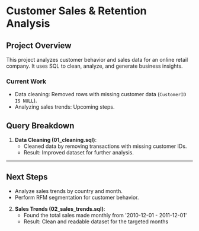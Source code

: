 # Customer Sales & Retention Analysis

## Project Overview
This project analyzes customer behavior and sales data for an online retail company. It uses SQL to clean, analyze, and generate business insights.

### Current Work
- Data cleaning: Removed rows with missing customer data (`CustomerID IS NULL`).
- Analyzing sales trends: Upcoming steps.

## Query Breakdown
1. **Data Cleaning (01_cleaning.sql)**: 
   - Cleaned data by removing transactions with missing customer IDs.
   - Result: Improved dataset for further analysis.

---

## Next Steps
- Analyze sales trends by country and month.
- Perform RFM segmentation for customer behavior.
2. **Sales Trends (02_sales_trends.sql)**:
    - Found the total sales made monthly from '2010-12-01  -  2011-12-01'
    - Result: Clean and readable dataset for the targeted months